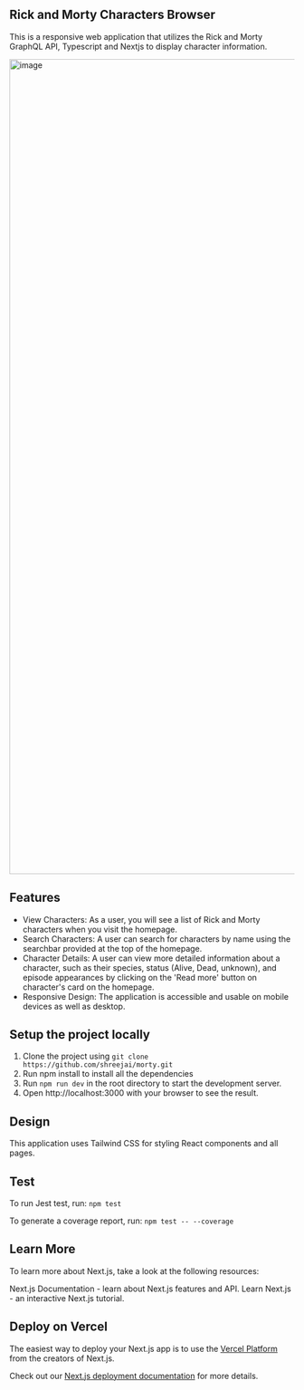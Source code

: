 ## Rick and Morty Characters Browser
This is a responsive web application that utilizes the Rick and Morty GraphQL API, Typescript and Nextjs to display
character information.

<img width="1440" alt="image" src="https://github.com/user-attachments/assets/dcd70b92-6349-451f-ac65-18a857787e4d">

## Features
- View Characters: As a user, you will see a list of Rick and Morty characters when you visit the
homepage.
- Search Characters: A user can search for characters by name using the searchbar provided at the top of the homepage.
- Character Details: A user can view more detailed information about a character, such as their species, status (Alive, Dead, unknown), and episode appearances by clicking on the 'Read more' button on character's card on the homepage.
- Responsive Design: The application is accessible and usable on mobile devices as well as desktop.

## Setup the project locally
1. Clone the project using `git clone https://github.com/shreejai/morty.git`
2. Run npm install to install all the dependencies
3. Run `npm run dev` in the root directory to start the development server.
4. Open http://localhost:3000 with your browser to see the result.

## Design
This application uses Tailwind CSS for styling React components and all pages.

## Test
To run Jest test, run: `npm test`

To generate a coverage report, run: `npm test -- --coverage`

## Learn More
To learn more about Next.js, take a look at the following resources:

Next.js Documentation - learn about Next.js features and API.
Learn Next.js - an interactive Next.js tutorial.

## Deploy on Vercel

The easiest way to deploy your Next.js app is to use the [Vercel Platform](https://vercel.com/new?utm_medium=default-template&filter=next.js&utm_source=create-next-app&utm_campaign=create-next-app-readme) from the creators of Next.js.

Check out our [Next.js deployment documentation](https://nextjs.org/docs/deployment) for more details.
